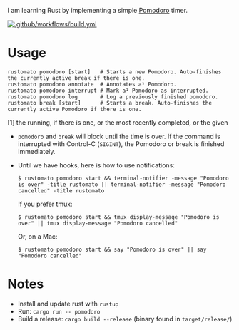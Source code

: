 I am learning Rust by implementing a simple [Pomodoro](https://en.wikipedia.org/wiki/Pomodoro_Technique) timer.

[![.github/workflows/build.yml](https://github.com/suhlig/rustomato/actions/workflows/build.yml/badge.svg)](https://github.com/suhlig/rustomato/actions/workflows/build.yml)

# Usage

```command
rustomato pomodoro [start]   # Starts a new Pomodoro. Auto-finishes the currently active break if there is one.
rustomato pomodoro annotate  # Annotates a¹ Pomodoro.
rustomato pomodoro interrupt # Mark a¹ Pomodoro as interrupted.
rustomato pomodoro log       # Log a previously finished pomodoro.
rustomato break [start]      # Starts a break. Auto-finishes the currently active Pomodoro if there is one.
```
[1] the running, if there is one, or the most recently completed, or the given

* `pomodoro` and `break` will block until the time is over. If the command is interrupted with Control-C (`SIGINT`), the Pomodoro or break is finished immediately.
* Until we have hooks, here is how to use notifications:
  ```command
  $ rustomato pomodoro start && terminal-notifier -message "Pomodoro is over" -title rustomato || terminal-notifier -message "Pomodoro cancelled" -title rustomato
  ```

  If you prefer tmux:

  ```command
  $ rustomato pomodoro start && tmux display-message "Pomodoro is over" || tmux display-message "Pomodoro cancelled"
  ```

  Or, on a Mac:

  ```command
  $ rustomato pomodoro start && say "Pomodoro is over" || say "Pomodoro cancelled"
  ```

# Notes

* Install and update rust with `rustup`
* Run: `cargo run -- pomodoro`
* Build a release: `cargo build --release` (binary found in `target/release/`)
